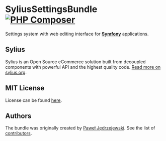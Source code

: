 SyliusSettingsBundle [![PHP Composer](https://github.com/chamilo/SyliusSettingsBundle/actions/workflows/php.yml/badge.svg)](https://github.com/chamilo/SyliusSettingsBundle/actions/workflows/php.yml)
====================

Settings system with web editing interface for [**Symfony**](http://symfony.com) applications.

Sylius
------
Sylius is an Open Source eCommerce solution built from decoupled components with powerful API and the highest quality code. [Read more on sylius.org](http://sylius.org).

MIT License
-----------

License can be found [here](https://github.com/Sylius/Sylius/blob/master/LICENSE).

Authors
-------

The bundle was originally created by [Paweł Jędrzejewski](http://pjedrzejewski.com).
See the list of [contributors](https://github.com/Sylius/SyliusSettingsBundle/contributors).
